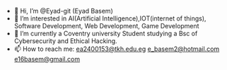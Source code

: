 - 👋 Hi, I’m @Eyad-git (Eyad Basem)
- 👀 I’m interested in AI(Artificial Intelligence),IOT(internet of things), Software Development, Web Development, Game Development
- 🌱 I’m currently a Coventry university Student studying a Bsc of Cybersecurity and Ethical Hacking.
- 📫 How to reach me:
         ea2400153@tkh.edu.eg
         e_basem2@hotmail.com
         e16basem@gmail.com

  
